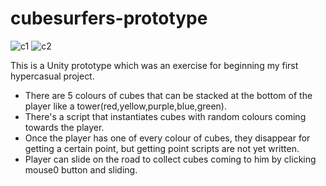 # cubesurfers-prototype
![c1](https://user-images.githubusercontent.com/72474584/133459319-c8e0f0d5-00e7-427b-9f3d-9cab2b02984b.PNG)
![c2](https://user-images.githubusercontent.com/72474584/133461873-9ee110fc-e4e5-4cf9-a243-7f2589de90db.PNG)

This is a Unity prototype which was an exercise for beginning my first hypercasual project.

* There are 5 colours of cubes that can be stacked at the bottom of the player like a tower(red,yellow,purple,blue,green).
* There's a script that instantiates cubes with random colours coming towards the player.
* Once the player has one of every colour of cubes, they disappear for getting a certain point, but getting point scripts are not yet written.
* Player can slide on the road to collect cubes coming to him by clicking mouse0 button and sliding.
